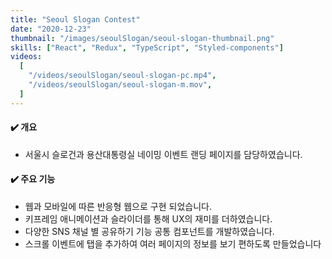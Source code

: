 ```yaml
---
title: "Seoul Slogan Contest"
date: "2020-12-23"
thumbnail: "/images/seoulSlogan/seoul-slogan-thumbnail.png"
skills: ["React", "Redux", "TypeScript", "Styled-components"]
videos:
  [
    "/videos/seoulSlogan/seoul-slogan-pc.mp4",
    "/videos/seoulSlogan/seoul-slogan-m.mov",
  ]
---
```


#### **✔️ 개요**

- 서울시 슬로건과 용산대통령실 네이밍 이벤트 랜딩 페이지를 담당하였습니다.

#### **✔️ 주요 기능**

- 웹과 모바일에 따른 반응형 웹으로 구현 되었습니다.
- 키프레임 애니메이션과 슬라이더를 통해 UX의 재미를 더하였습니다.
- 다양한 SNS 채널 별 공유하기 기능 공통 컴포넌트를 개발하였습니다.
- 스크롤 이벤트에 탭을 추가하여 여러 페이지의 정보를 보기 편하도록 만들었습니다
